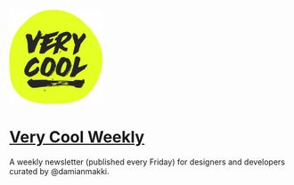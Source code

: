 ![Very Cool Weekly](assets/images/verycool.png)

# [Very Cool Weekly](https://damianmakki.github.io/verycoolweekly/)

A weekly newsletter (published every Friday) for designers and developers curated by @damianmakki.
